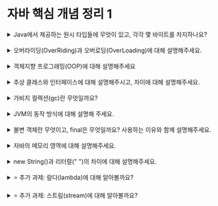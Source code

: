 
# 자바 핵심 개념 정리 1
<details>
<summary>Java에서 제공하는 원시 타입들에 무엇이 있고, 각각 몇 바이트를 차지하나요?</summary>
<div markdown="1">
  <br>
  * 논리형: boolean(1Byte)
  <br>
  * 문자형: char(2Byte)
  <br>
  * 정수형: byte(1Byte), short(2Byte), int(4Byte), long(8Byte)
  <br>
  * 실수형: float(4Byte), double(8Byte)
  <br>
  > 원시 타입: 정수, 실수, 문자, 불린 등 실제 데이터 값을 저장하는 타입
  <br>
  > 참조 타입: 문자열, 배열, 열거, 클래스, 인터페이스
  <br>
</div>
</details>
<br>

<details>
<summary>오버라이딩(OverRiding)과 오버로딩(OverLoading)에 대해 설명해주세요.</summary>
<div markdown="1">
  <br>
  * 오버라이딩: 부모 클래스에서 상속받은 메서드를 자식 클래스에서 재정의하여 다르게 구현하는 것.
  <br>
  * 오버로딩: 한 클래스 내에 이름이 같고 매개변수의 자료형이나 개수가 다른 메서드를 여러 개 선언하는 것. 리턴 타입은 오버로딩과 관련 없다.
  <br>
</div>
</details>
<br>

<details>
<summary>객체지향 프로그래밍(OOP)에 대해 설명해주세요</summary>
<div markdown="1">
  <br>
  * 객체지향 프로그래밍: 프로그래밍에서 필요한 데이터를 추상화시켜 상태와 행위를 가진 객체로 만들고, 객체들간의 상호작용을 통해 로직을 구성하는 프로그래밍 기법. 객체지향 프로그래밍의 4가지 특징은 추상화, 상속, 다형성, 캡슐화이다.
  <br>
</div>
</details>
<br>

<details>
<summary>추상 클래스와 인터페이스에 대해 설명해주시고, 차이에 대해 설명해주세요.</summary>
<div markdown="1">
  <br>
  * 추상 클래스: 실체 클래스를 생성하기 위한 목적이 아닌, 상속용/참조용 클래스. abstract 키워드로 선언한다. 실체 클래스들에서 공통되는 필드와 메소드를 정의하는 클래스이다.
  <br>
  * 추상 클래스의 구성: 추상 메서드와 일반 메서드 모두 포함한다. 상수, 변수 필드 모두 포함한다.
  <br> <br>
  * 인터페이스: 클래스가 구현해야 할 메서드들만 선언되는 추상형 클래스로 객체의 기능을 명시한다. interface 키워드로 선언한다. 인터페이스를 상속받는 자식 클래스가 그 목적에 따라 인터페이스의 모든 추상 메서드를 구현하도록 하는 목적이 있다.
  <br>
  * 인터페이스의 구성: 변수 필드는 포함하지 않는다. 상수, 추상 메서드, default 메서드, private 메서드, static 메서드를 모두 포함한다.
  <br> <br>
  * 추상 클래스와 인터페이스의 비교
  <br>
  * 공통점: 인스턴스화 할 수 없다(객체 생성 x, 상속 및 상위참조용으로만 사용). 설계와 구현을 분리할 수 있다. 다형성을 실현한다. 둘 다 추상 메서드가 선언될 수 있는데, 추상 메서드가 있다면 자식 클래스에서 반드시 오버라이딩해 구현해야 한다. // *추상 메서드: body는 없고 prototype만 있는 메서드 
  <br>
  * 차이점: 추상 클래스는 다중 상속이 불가능하고, 인터페이스는 다중 상속이 가능하다. 추상 클래스에서만 변수 필드를 선언할 수 있다. 
  <br>
</div>
</details>
<br>

<details>
<summary>가비지 컬렉션(gc)란 무엇일까요?</summary>
<div markdown="1">
  * 가비지 컬렉션은 자바의 메모리 관리 방법 중의 하나로 JVM의 Heap 영역에서 동적으로 할당했던 메모리 중 더 이상 쓰이지 않는 영역을 자동으로 찾아내어 해제하는 기능이다.
  <br>
</div>
</details>
<br>

<details>
<summary>JVM의 동작 방식에 대해 설명해 주세요.</summary>
<div markdown="1">
  * JVM의 동작 방식
  <br>
  1. 자바 프로그램을 실행하면 JVM은 OS로부터 메모리를 할당받는다.
  <br>
  2. 자바 컴파일러(javac)가 자바 소스코드 (.java)를 자바 바이트 코드(.class)로 컴파일 한다.
  <br>
  3. Class Loader는 동적 로딩을 통해 필요한 클래스들을 로딩 및 링크하여 Runtime Data Area(실질적인 메모리를 할당 받아 관리하는 영역)에 올린다.
  <br>
  4. Runtime Data Area에 로딜 된 바이트 코드는 Execution Engine을 통해 해석된다.
  <br>
  5. 이 과정에서 Execution Engine에 의해 Garbage Collector의 작동과 Thread 동기화가 이루어진다.
  <br>
</div>
</details>
<br>

<details>
<summary>불변 객체란 무엇이고, final은 무엇일까요? 사용하는 이유와 함께 설명해주세요.</summary>
<div markdown="1">
  * 불변 객체(immutable object): 생성 이후 그 상태를 바꿀 수 없는 객체. 한번 객체에 값이 할당되면 내부 데이터를 변경할 수 없고, 다른 참조값을 재할당하는 것은 가능하다. 불변 객체는 Read-Only 메소드만 제공하며, 내부 상태를 제공하는 메서드를 제공하지 않거나 방어적 복사를 통해 제공한다. (String, Integer, Boolean 등)
  <br>
  * final: 초기화 이후 수정할 수 없는 변수. (final 클래스-상속 불가능, final 메소드-오버라이드가 제한됨, final변수-값으로 초기화했다면 값을 바꿀 수 없고 인스턴스를 할당했다면 인스턴스를 바꿀 수 없다.)
  <br>
  * 불변 객체와 final을 사용하는 이유: Thread-Safe하여 멀티스레드 환경에서 동기화를 고려하지 않아도 된다. 실패 원자적인(Failure Atomic) 메소드를 만들 수 있다. 다른 사람이 작성한 함수를 예측가능하며 안전하게 사용할 수 있다.
  <br>
</div>
</details>
<br>

<details>
<summary>자바의 메모리 영역에 대해 설명해주세요.</summary>
<div markdown="1">
  * Heap 영역, Stack 영역, Static 영역
  <br>
  1. Heap 영역: 
  <br>
  2. Stack 영역:
  <br>
  3. Static 영역:
  <br>
</div>
</details>
<br>

<details>
<summary>new String()과 리터럴(" ")의 차이에 대해 설명해주세요.</summary>
<div markdown="1">
  * new String(): ..
  * 리터럴: 
  * 차이: 
  <br>
</div>
</details>
<br>

<details>
<summary>⭐️ 추가 과제: 람다(lambda)에 대해 알아볼까요?</summary>
<div markdown="1">
// 내용 입력
</div>
</details>
<br>

<details>
<summary>⭐️ 추가 과제: 스트림(stream)에 대해 알아볼까요?</summary>
<div markdown="1">
// 내용 입력
</div>
</details>
<br>
